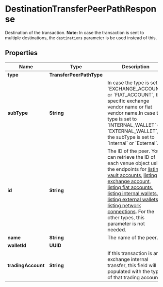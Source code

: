 

# DestinationTransferPeerPathResponse

Destination of the transaction.  **Note:** In case the transaction is sent to multiple destinations, the `destinations` parameter is be used instead of this.

## Properties

| Name | Type | Description | Notes |
|------------ | ------------- | ------------- | -------------|
|**type** | **TransferPeerPathType** |  |  |
|**subType** | **String** | In case the type is set to &#x60;EXCHANGE_ACCOUNT&#x60; or &#x60;FIAT_ACCOUNT&#x60;, the specific exchange vendor name or fiat vendor name.In case the type is set to &#x60;INTERNAL_WALLET&#x60; or &#x60;EXTERNAL_WALLET&#x60;, the subType is set to &#x60;Internal&#x60; or &#x60;External&#x60;. |  [optional] |
|**id** | **String** | The ID of the peer. You can retrieve the ID of each venue object using the endpoints for [listing vault accounts](https://developers.fireblocks.com/reference/getpagedvaultaccounts), [listing exchange account](https://developers.fireblocks.com/reference/getexchangeaccounts), [listing fiat accounts](https://developers.fireblocks.com/reference/getfiataccounts), [listing internal wallets](https://developers.fireblocks.com/reference/getinternalwallets), [listing external wallets](https://developers.fireblocks.com/reference/getexternalwallets), [listing network connections](https://developers.fireblocks.com/reference/getnetworkconnections). For the other types, this parameter is not needed. |  [optional] |
|**name** | **String** | The name of the peer. |  [optional] |
|**walletId** | **UUID** |  |  [optional] |
|**tradingAccount** | **String** | If this transaction is an exchange internal transfer, this field will be populated with the type of that trading account. |  [optional] |



